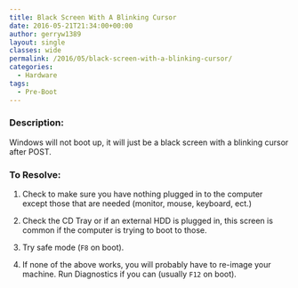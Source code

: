 ```yaml
---
title: Black Screen With A Blinking Cursor
date: 2016-05-21T21:34:00+00:00
author: gerryw1389
layout: single
classes: wide
permalink: /2016/05/black-screen-with-a-blinking-cursor/
categories:
  - Hardware
tags:
  - Pre-Boot
---
```

<!--more-->

### Description:

Windows will not boot up, it will just be a black screen with a blinking cursor after POST.

### To Resolve:

1. Check to make sure you have nothing plugged in to the computer except those that are needed (monitor, mouse, keyboard, ect.)

2. Check the CD Tray or if an external HDD is plugged in, this screen is common if the computer is trying to boot to those.

3. Try safe mode (`F8` on boot).

4. If none of the above works, you will probably have to re-image your machine. Run Diagnostics if you can (usually `F12` on boot).